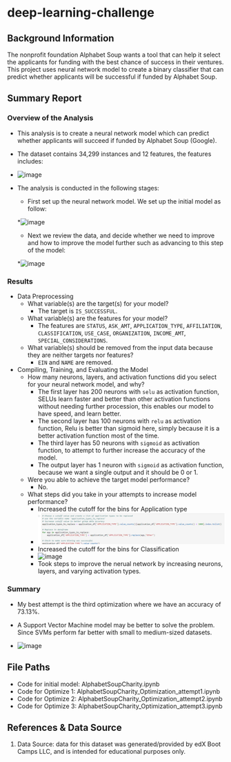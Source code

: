 # deep-learning-challenge

## Background Information
The nonprofit foundation Alphabet Soup wants a tool that can help it select the applicants for funding with the best chance of success in their ventures. 
This project uses neural network model to create a binary classifier that can predict whether applicants will be successful if funded by Alphabet Soup.

## Summary Report

### Overview of the Analysis
* This analysis is to create a neural network model which can predict whether applicants will succeed if funded by Alphabet Soup (Google).

* The dataset contains 34,299 instances and 12 features, the features includes:
* ![image](https://github.com/JoeBrueneman/deep-learning-challenge/images/Dataset_data.PNG)

* The analysis is conducted in the following stages:
  * First set up the neural network model. We set up the initial model as follow:

  *![image](https://github.com/JoeBrueneman/deep-learning-challenge/images/First_model.PNG)

  * Next we review the data, and decide whether we need to improve and how to improve the model further such as advancing to this step of the model:
  
  *![image](https://github.com/JoeBrueneman/deep-learning-challenge/images/Final_model.PNG)

### Results
* Data Preprocessing
  - What variable(s) are the target(s) for your model?
    - The target is `IS_SUCCESSFUL`.
  - What variable(s) are the features for your model?
    - The features are `STATUS`, `ASK_AMT`, `APPLICATION_TYPE`, `AFFILIATION`, `CLASSIFICATION`, `USE_CASE`, `ORGANIZATION`, `INCOME_AMT`, `SPECIAL_CONSIDERATIONS`.
  - What variable(s) should be removed from the input data because they are neither targets nor features?
    - `EIN` and `NAME` are removed.
* Compiling, Training, and Evaluating the Model
  - How many neurons, layers, and activation functions did you select for your neural network model, and why?
    - The first layer has 200 neurons with `selu` as activation function, SELUs learn faster and better than other activation functions without needing further procession, this enables our model to have speed, and learn better.
    - The second layer has 100 neurons with `relu` as activation function, Relu is better than sigmoid here, simply because it is a better activation function most of the time.
    - The third layer has 50 neurons with `sigmoid` as activation function, to attempt to further increase the accuracy of the model.
    - The output layer has 1 neuron with `sigmoid` as activation function, because we want a single output and it should be 0 or 1.
  - Were you able to achieve the target model performance?
    - No.
  - What steps did you take in your attempts to increase model performance?
    - Increased the cutoff for the bins for Application type
    - ![image](Images/Application_cutoff.PNG) 
    - Increased the cutoff for the bins for Classification
    - ![image](https://github.com/JoeBrueneman/deep-learning-challenge/Images/Classification_cutoff.PNG)   
    - Took steps to improve the nerual network by increasing neurons, layers, and varying activation types.
  
### Summary

* My best attempt is the third optimization where we have an accuracy of 73.13%.
* A Support Vector Machine model may be better to solve the problem. Since SVMs perform far better with small to medium-sized datasets.

* ![image](https://github.com/JoeBrueneman/deep-learning-challenge/images/Final_model_results.PNG)

## File Paths

- Code for initial model: AlphabetSoupCharity.ipynb
- Code for Optimize 1: AlphabetSoupCharity_Optimization_attempt1.ipynb
- Code for Optimize 2: AlphabetSoupCharity_Optimization_attempt2.ipynb
- Code for Optimize 3: AlphabetSoupCharity_Optimization_attempt3.ipynb

## References & Data Source

1. Data Source: data for this dataset was generated/provided by edX Boot Camps LLC, and is intended for educational purposes only.
